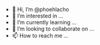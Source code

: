 - 👋 Hi, I’m @phoehlacho
- 👀 I’m interested in ...
- 🌱 I’m currently learning ...
- 💞️ I’m looking to collaborate on ...
- 📫 How to reach me ...

<!---
phoehlacho/phoehlacho is a ✨ special ✨ repository because its `README.md` (this file) appears on your GitHub profile.
You can click the Preview link to take a look at your changes.
--->
